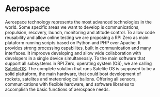 # Aerospace
Aerospace technology represents the most advanced technologies in the world. Some specific areas we want to develop is communications, propulsion, recovery, launch, monitoring and atitude control.
To allow code reusability and allow online testing we are proposing a RPI Zero as main plataform running scripts based on Python and PHP over Apache. It provides strong processing capabilites, built in communication and many interfaces. It improove developing and allow wide collaboration with developers in a single device simultaneosly. To the main software that support all subsystems in RPI Zero, operating system (OS), we are calling <a href=./SateliteOS>SateliteOS</a>. The complete solution that runs Satelite OS is supposed to be a solid plattaform, the main hardware, that could bost development of rockets, satelites and meteorological ballons. Offering all sensors, communications with  flexible hardware, and software libraries to accomplish the basic functions of aerospace needs.
